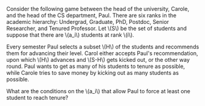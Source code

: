 Consider the following game between the head of the university, Carole, and the head of the CS department, Paul. There are six ranks in the academic hierarchy: Undergrad, Graduate, PhD, Postdoc, Senior Researcher, and Tenured Professor. Let \\(S\\) be the set of students and suppose that there are \\(a_i\\) students at rank \\(i\\). 

Every semester Paul selects a subset \\(H\\) of the students and recommends them for advancing their level. Carol either accepts Paul's recommendation, upon which \\(H\\) advances and \\(S-H\\) gets kicked out, or the other way round. Paul wants to get as many of his students to tenure as possible, while Carole tries to save money by kicking out as many students as possible.

What are the conditions on the \\(a_i\\) that allow Paul to force at least one student to reach tenure?

<!--more-->

